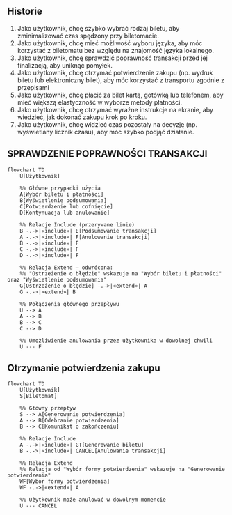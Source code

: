 ## Historie
1. Jako użytkownik, chcę szybko wybrać rodzaj biletu, aby zminimalizować czas
spędzony przy biletomacie.
2. Jako użytkownik, chcę mieć możliwość wyboru języka, aby móc korzystać z
biletomatu bez względu na znajomość języka lokalnego.
3. Jako użytkownik, chcę sprawdzić poprawność transakcji przed jej finalizacją,
aby uniknąć pomyłek.
4. Jako użytkownik, chcę otrzymać potwierdzenie zakupu (np. wydruk biletu lub
elektroniczny bilet), aby móc korzystać z transportu zgodnie z przepisami
5. Jako użytkownik, chcę płacić za bilet kartą, gotówką lub telefonem, aby mieć
większą elastyczność w wyborze metody płatności.
6. Jako użytkownik, chcę otrzymać wyraźne instrukcje na ekranie, aby wiedzieć,
jak dokonać zakupu krok po kroku.
7. Jako użytkownik, chcę widzieć czas pozostały na decyzję (np. wyświetlany
licznik czasu), aby móc szybko podjąć działanie.

## SPRAWDZENIE POPRAWNOŚCI TRANSAKCJI
```mermaid
flowchart TD
    U[Użytkownik]
    
    %% Główne przypadki użycia
    A[Wybór biletu i płatności]
    B[Wyświetlenie podsumowania]
    C[Potwierdzenie lub cofnięcie]
    D[Kontynuacja lub anulowanie]
    
    %% Relacje Include (przerywane linie)
    B -.->|«include»| E[Podsumowanie transakcji]
    A -.->|«include»| F[Anulowanie transakcji]
    B -.->|«include»| F
    C -.->|«include»| F
    D -.->|«include»| F
    
    %% Relacja Extend – odwrócona:
    %% "Ostrzeżenie o błędzie" wskazuje na "Wybór biletu i płatności" oraz "Wyświetlenie podsumowania"
    G[Ostrzeżenie o błędzie] -.->|«extend»| A
    G -.->|«extend»| B

    %% Połączenia głównego przepływu
    U --> A
    A --> B
    B --> C
    C --> D

    %% Umożliwienie anulowania przez użytkownika w dowolnej chwili
    U --- F
```

## Otrzymanie potwierdzenia zakupu
```mermaid
flowchart TD
    U[Użytkownik]
    S[Biletomat]

    %% Główny przepływ
    S --> A[Generowanie potwierdzenia]
    A --> B[Odebranie potwierdzenia]
    B --> C[Komunikat o zakończeniu]

    %% Relacje Include
    A -.->|«include»| GT[Generowanie biletu]
    B -.->|«include»| CANCEL[Anulowanie transakcji]

    %% Relacja Extend
    %% Relacja od "Wybór formy potwierdzenia" wskazuje na "Generowanie potwierdzenia"
    WF[Wybór formy potwierdzenia]
    WF -.->|«extend»| A

    %% Użytkownik może anulować w dowolnym momencie
    U --- CANCEL

```
